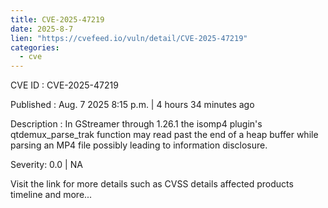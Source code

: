 ```yaml
--- 
title: CVE-2025-47219
date: 2025-8-7
lien: "https://cvefeed.io/vuln/detail/CVE-2025-47219"
categories:
  - cve
---
```


CVE ID : CVE-2025-47219

Published :  Aug. 7
2025
8:15 p.m. | 4 hours
34 minutes ago

Description : In GStreamer through 1.26.1
the isomp4 plugin's qtdemux_parse_trak function may read past the end of a heap buffer while parsing an MP4 file
possibly leading to information disclosure.

Severity: 0.0 | NA

Visit the link for more details
such as CVSS details
affected products
timeline
and more...
